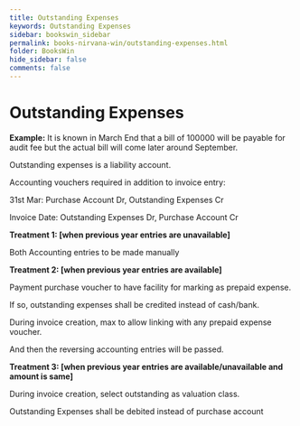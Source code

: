 ```yaml
---
title: Outstanding Expenses
keywords: Outstanding Expenses
sidebar: bookswin_sidebar
permalink: books-nirvana-win/outstanding-expenses.html
folder: BooksWin
hide_sidebar: false
comments: false
---
```


# Outstanding Expenses

**Example:** It is known in March End that a bill of 100000 will be payable for audit fee but the actual bill will come later around September.

Outstanding expenses is a liability account.

Accounting vouchers required in addition to invoice entry:

31st Mar: Purchase Account Dr, Outstanding Expenses Cr

Invoice Date: Outstanding Expenses Dr, Purchase Account Cr

**Treatment 1: [when previous year entries are unavailable]**

Both Accounting entries to be made manually

**Treatment 2: [when previous year entries are available]**

Payment purchase voucher to have facility for marking as prepaid expense.

If so, outstanding expenses shall be credited instead of cash/bank.

During invoice creation, max to allow linking with any prepaid expense voucher.

And then the reversing accounting entries will be passed.



**Treatment 3: [when previous year entries are available/unavailable and amount is same]**

During invoice creation, select outstanding as valuation class.

Outstanding Expenses shall be debited instead of purchase account
